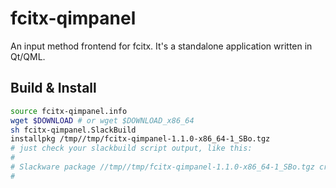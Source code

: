 # fcitx-qimpanel

An input method frontend for fcitx. It's a standalone application written in Qt/QML.

## Build & Install

```bash
source fcitx-qimpanel.info
wget $DOWNLOAD # or wget $DOWNLOAD_x86_64
sh fcitx-qimpanel.SlackBuild
installpkg /tmp//tmp/fcitx-qimpanel-1.1.0-x86_64-1_SBo.tgz
# just check your slackbuild script output, like this:
#
# Slackware package //tmp//tmp/fcitx-qimpanel-1.1.0-x86_64-1_SBo.tgz created.
#
```
